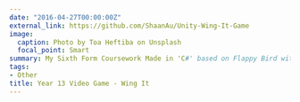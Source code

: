 ```yaml
---
date: "2016-04-27T00:00:00Z"
external_link: https://github.com/ShaanAu/Unity-Wing-It-Game
image:
  caption: Photo by Toa Heftiba on Unsplash
  focal_point: Smart
summary: My Sixth Form Coursework Made in 'C#' based on Flappy Bird with additional functionality .
tags: 
- Other
title: Year 13 Video Game - Wing It
---
```

